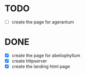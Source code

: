# TODO

- [ ] create the page for agerantum

# DONE

- [x] create the page for abeliophyllum
- [x] create httpserver 
- [x] create the landing html page